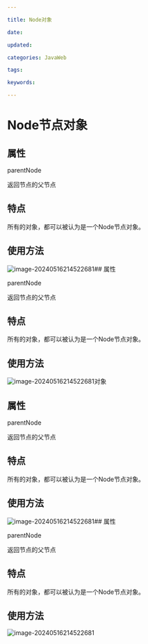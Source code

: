```yaml
---

title: Node对象

date: 

updated: 

categories: JavaWeb

tags: 

keywords: 

---
```

# Node节点对象

## 属性

parentNode

返回节点的父节点

## 特点

所有的对象，都可以被认为是一个Node节点对象。

## 使用方法

![image-20240516214522681](../TyporaImage/image-20240516214522681.png)## 属性

parentNode

返回节点的父节点

## 特点

所有的对象，都可以被认为是一个Node节点对象。

## 使用方法

![image-20240516214522681](../TyporaImage/image-20240516214522681.png)对象

## 属性

parentNode

返回节点的父节点

## 特点

所有的对象，都可以被认为是一个Node节点对象。

## 使用方法

![image-20240516214522681](../TyporaImage/image-20240516214522681.png)## 属性

parentNode

返回节点的父节点

## 特点

所有的对象，都可以被认为是一个Node节点对象。

## 使用方法

![image-20240516214522681](../TyporaImage/image-20240516214522681.png)